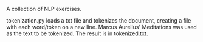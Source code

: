 A collection of NLP exercises. 

tokenization.py loads a txt file and tokenizes the document, creating a file with each word/token on a new line. Marcus Aurelius' Meditations was used as the text to be tokenized. The result is in tokenized.txt.


